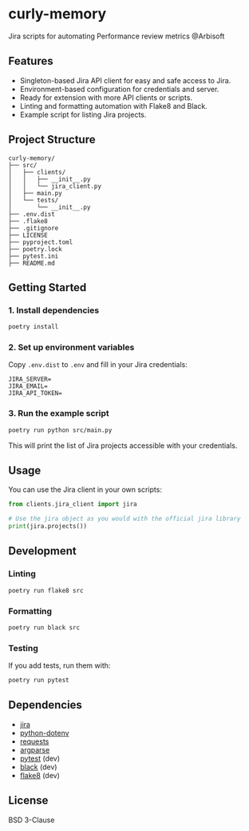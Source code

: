 # curly-memory

Jira scripts for automating Performance review metrics @Arbisoft

## Features

- Singleton-based Jira API client for easy and safe access to Jira.
- Environment-based configuration for credentials and server.
- Ready for extension with more API clients or scripts.
- Linting and formatting automation with Flake8 and Black.
- Example script for listing Jira projects.

## Project Structure

```
curly-memory/
├── src/
│   ├── clients/
│   │   ├── __init__.py
│   │   └── jira_client.py
│   ├── main.py
│   └── tests/
│       └── __init__.py
├── .env.dist
├── .flake8
├── .gitignore
├── LICENSE
├── pyproject.toml
├── poetry.lock
├── pytest.ini
├── README.md
```

## Getting Started

### 1. Install dependencies

```sh
poetry install
```

### 2. Set up environment variables

Copy `.env.dist` to `.env` and fill in your Jira credentials:
```
JIRA_SERVER=
JIRA_EMAIL=
JIRA_API_TOKEN=
```

### 3. Run the example script

```sh
poetry run python src/main.py
```

This will print the list of Jira projects accessible with your credentials.

## Usage

You can use the Jira client in your own scripts:

```python
from clients.jira_client import jira

# Use the jira object as you would with the official jira library
print(jira.projects())
```

## Development

### Linting

```sh
poetry run flake8 src
```

### Formatting

```sh
poetry run black src
```

### Testing

If you add tests, run them with:

```sh
poetry run pytest
```

## Dependencies

- [jira](https://pypi.org/project/jira/)
- [python-dotenv](https://pypi.org/project/python-dotenv/)
- [requests](https://pypi.org/project/requests/)
- [argparse](https://pypi.org/project/argparse/)
- [pytest](https://pypi.org/project/pytest/) (dev)
- [black](https://pypi.org/project/black/) (dev)
- [flake8](https://pypi.org/project/flake8/) (dev)

## License

BSD 3-Clause